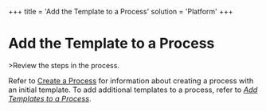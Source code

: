 +++
title = 'Add the Template to a Process'
solution = 'Platform'
+++

# Add the Template to a Process

<span id="Post Data using an RFC Steps" class="popUpLink">\>Review the
steps in the process. </span>

<span style="font-size: 11pt;">Refer to [Create a
Process](Create_a_Process.htm) for information about creating a process
with an initial template. To add additional templates to a process,
refer to *<span style="color: #0000ff;">[Add Templates to a
Process](Add_Templates_to_a_Process.htm)</span>*</span>.
